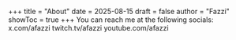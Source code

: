 +++
title = "About"
date = 2025-08-15
draft = false
author = "Fazzi"
showToc = true
+++
You can reach me at the following socials:
x.com/afazzi
twitch.tv/afazzi
youtube.com/afazzi
